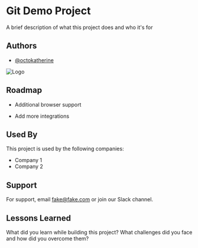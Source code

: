 
# Git Demo Project

A brief description of what this project does and who it's for


## Authors

- [@octokatherine](https://github.com/)




![Logo](https://dev-to-uploads.s3.amazonaws.com/uploads/articles/th5xamgrr6se0x5ro4g6.png)


## Roadmap

- Additional browser support

- Add more integrations


## Used By

This project is used by the following companies:

- Company 1
- Company 2


## Support

For support, email fake@fake.com or join our Slack channel.


## Lessons Learned

What did you learn while building this project? What challenges did you face and how did you overcome them?

